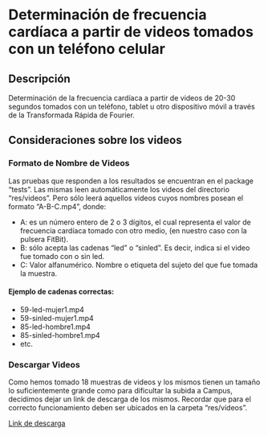 # Determinación de frecuencia cardíaca a partir de videos tomados con un teléfono celular

## Descripción
Determinación de la frecuencia cardíaca a partir de videos de 20-30 segundos tomados con un teléfono, tablet u otro dispositivo móvil a través de la Transformada Rápida de Fourier.

## Consideraciones sobre los videos 

### Formato de Nombre de Videos

Las pruebas que responden a los resultados se encuentran en el package “tests”. Las mismas leen automáticamente los videos del directorio “res/videos”. Pero sólo leerá aquellos videos cuyos nombres posean el formato “A-B-C.mp4”, donde:

- A: es un número entero de 2 o 3 dígitos, el cual representa el valor de frecuencia cardíaca tomado con otro medio, (en nuestro caso con la pulsera FitBit).
- B: sólo acepta las cadenas “led” o “sinled”. Es decir, indica si el video fue tomado con o sin led.
- C: Valor alfanumérico. Nombre o etiqueta del sujeto del que fue tomada la muestra.

#### Ejemplo de cadenas correctas: 

- 59-led-mujer1.mp4
- 59-sinled-mujer1.mp4
- 85-led-hombre1.mp4
- 85-sinled-hombre1.mp4
- etc.

### Descargar Videos
Como hemos tomado 18 muestras de videos y los mismos tienen un tamaño lo suficientemente grande como para dificultar la subida a Campus, decidimos dejar un link de descarga de los mismos. Recordar que para el correcto funcionamiento deben ser ubicados en la carpeta “res/videos”.

[Link de descarga](https://drive.google.com/open?id=0B3LIS_uzcS5ZSmF6bkRISlpMTUE)



